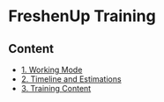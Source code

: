 # FreshenUp Training

## Content

- [1. Working Mode](chapters/100-working-mode.md)
- [2. Timeline and Estimations](chapters/200-timeline-and-estimations.md)
- [3. Training Content](chapters/300-training-content.md)
    
